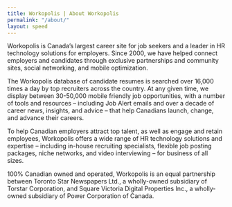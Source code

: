 ```yaml
---
title: Workopolis | About Workopolis
permalink: "/about/"
layout: speed
---
```


<style>
  .block{
    max-width: 700px;
  }
</style>

<main class="main">
  <section class="block">
  <p>
  Workopolis is Canada’s largest career site for job seekers and a leader in HR technology solutions for employers. Since 2000, we have helped connect employers and candidates through exclusive partnerships and community sites, social networking, and mobile optimization.</p>

  <p>
    The Workopolis database of candidate resumes is searched over 16,000 times a day by top recruiters across the country. At any given time, we display between 30-50,000 mobile friendly job opportunities, with a number of tools and resources – including Job Alert emails and over a decade of career news, insights, and advice – that help Canadians launch, change, and advance their careers.</p>

  <p>To help Canadian employers attract top talent, as well as engage and retain employees, Workopolis offers a wide range of HR technology solutions and expertise – including in-house recruiting specialists, flexible job posting packages, niche networks, and video interviewing – for business of all sizes.</p>

  <p>100% Canadian owned and operated, Workopolis is an equal partnership between Toronto Star Newspapers Ltd., a wholly-owned subsidiary of Torstar Corporation, and Square Victoria Digital Properties Inc., a wholly-owned subsidiary of Power Corporation of Canada.</p>


  </section>
</main>
